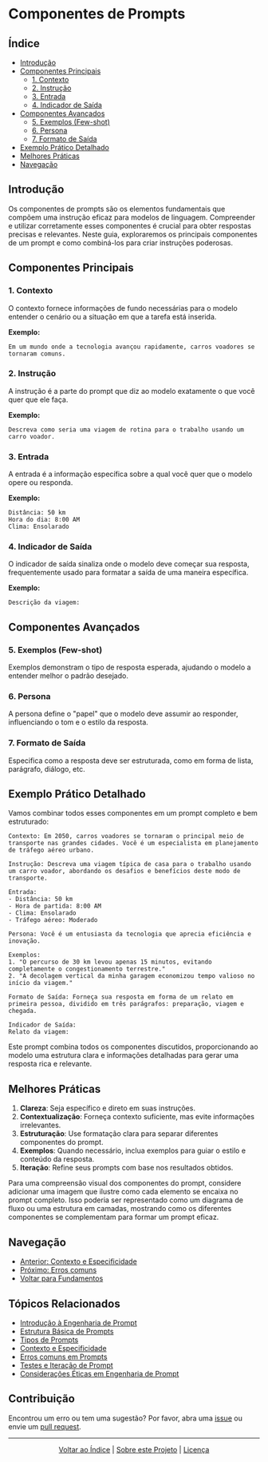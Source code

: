 # Componentes de Prompts

## Índice
- [Introdução](#introdução)
- [Componentes Principais](#componentes-principais)
  - [1. Contexto](#1-contexto)
  - [2. Instrução](#2-instrução)
  - [3. Entrada](#3-entrada)
  - [4. Indicador de Saída](#4-indicador-de-saída)
- [Componentes Avançados](#componentes-avançados)
  - [5. Exemplos (Few-shot)](#5-exemplos-few-shot)
  - [6. Persona](#6-persona)
  - [7. Formato de Saída](#7-formato-de-saída)
- [Exemplo Prático Detalhado](#exemplo-prático-detalhado)
- [Melhores Práticas](#melhores-práticas)
- [Navegação](#navegação)

## Introdução

Os componentes de prompts são os elementos fundamentais que compõem uma instrução eficaz para modelos de linguagem. Compreender e utilizar corretamente esses componentes é crucial para obter respostas precisas e relevantes. Neste guia, exploraremos os principais componentes de um prompt e como combiná-los para criar instruções poderosas.

## Componentes Principais

### 1. Contexto

O contexto fornece informações de fundo necessárias para o modelo entender o cenário ou a situação em que a tarefa está inserida.

**Exemplo:**
```
Em um mundo onde a tecnologia avançou rapidamente, carros voadores se tornaram comuns.
```

### 2. Instrução

A instrução é a parte do prompt que diz ao modelo exatamente o que você quer que ele faça.

**Exemplo:**
```
Descreva como seria uma viagem de rotina para o trabalho usando um carro voador.
```

### 3. Entrada

A entrada é a informação específica sobre a qual você quer que o modelo opere ou responda.

**Exemplo:**
```
Distância: 50 km
Hora do dia: 8:00 AM
Clima: Ensolarado
```

### 4. Indicador de Saída

O indicador de saída sinaliza onde o modelo deve começar sua resposta, frequentemente usado para formatar a saída de uma maneira específica.

**Exemplo:**
```
Descrição da viagem:
```

## Componentes Avançados

### 5. Exemplos (Few-shot)

Exemplos demonstram o tipo de resposta esperada, ajudando o modelo a entender melhor o padrão desejado.

### 6. Persona

A persona define o "papel" que o modelo deve assumir ao responder, influenciando o tom e o estilo da resposta.

### 7. Formato de Saída

Especifica como a resposta deve ser estruturada, como em forma de lista, parágrafo, diálogo, etc.

## Exemplo Prático Detalhado

Vamos combinar todos esses componentes em um prompt completo e bem estruturado:

```
Contexto: Em 2050, carros voadores se tornaram o principal meio de transporte nas grandes cidades. Você é um especialista em planejamento de tráfego aéreo urbano.

Instrução: Descreva uma viagem típica de casa para o trabalho usando um carro voador, abordando os desafios e benefícios deste modo de transporte.

Entrada:
- Distância: 50 km
- Hora de partida: 8:00 AM
- Clima: Ensolarado
- Tráfego aéreo: Moderado

Persona: Você é um entusiasta da tecnologia que aprecia eficiência e inovação.

Exemplos:
1. "O percurso de 30 km levou apenas 15 minutos, evitando completamente o congestionamento terrestre."
2. "A decolagem vertical da minha garagem economizou tempo valioso no início da viagem."

Formato de Saída: Forneça sua resposta em forma de um relato em primeira pessoa, dividido em três parágrafos: preparação, viagem e chegada.

Indicador de Saída:
Relato da viagem:
```

Este prompt combina todos os componentes discutidos, proporcionando ao modelo uma estrutura clara e informações detalhadas para gerar uma resposta rica e relevante.

## Melhores Práticas

1. **Clareza**: Seja específico e direto em suas instruções.
2. **Contextualização**: Forneça contexto suficiente, mas evite informações irrelevantes.
3. **Estruturação**: Use formatação clara para separar diferentes componentes do prompt.
4. **Exemplos**: Quando necessário, inclua exemplos para guiar o estilo e conteúdo da resposta.
5. **Iteração**: Refine seus prompts com base nos resultados obtidos.


Para uma compreensão visual dos componentes do prompt, considere adicionar uma imagem que ilustre como cada elemento se encaixa no prompt completo. Isso poderia ser representado como um diagrama de fluxo ou uma estrutura em camadas, mostrando como os diferentes componentes se complementam para formar um prompt eficaz.

## Navegação
- [Anterior: Contexto e Especificidade](04_context_and_specificity.md)
- [Próximo: Erros comuns](06_common_pitfalls.md)
- [Voltar para Fundamentos](.)

## Tópicos Relacionados
- [Introdução à Engenharia de Prompt](01_introduction_to_prompt_engineering.md)
- [Estrutura Básica de Prompts](02_basic_prompt_structure.md)
- [Tipos de Prompts](03_types_of_prompts.md)
- [Contexto e Especificidade](04_context_and_specificity.md)
- [Erros comuns em Prompts](06_common_pitfalls.md)
- [Testes e Iteração de Prompt](../../assets/utils/NOT_FOUND.md)
- [Considerações Éticas em Engenharia de Prompt](../../assets/utils/NOT_FOUND.md)

## Contribuição

Encontrou um erro ou tem uma sugestão? Por favor, abra uma [issue](../../assets/utils/NOT_FOUND.md) ou envie um [pull request](../../assets/utils/NOT_FOUND.md).

---

<div align="center">
  <a href="#índice">Voltar ao Índice</a> |
  <a href="https://github.com/EYLatamSouth/beyondlabs-prompt-engineering">Sobre este Projeto</a> | 
  <a href="https://github.com/EYLatamSouth/beyondlabs-prompt-engineering/blob/main/LICENSE">Licença</a>
</div>